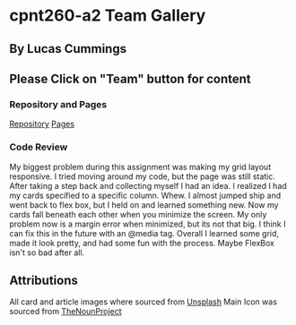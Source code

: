 # cpnt260-a2 Team Gallery
## By Lucas Cummings

## Please Click on "Team" button for content

### Repository and Pages
[Repository]()
[Pages]()


### Code Review
My biggest problem during this assignment was making my grid layout responsive. I tried moving around my code, but the page
was still static. After taking a step back and collecting myself I had an idea. I realized I had my cards specified to a specific column. Whew. I almost jumped ship and went back to flex box, but I held on and learned something new. Now my cards fall beneath each other when you minimize the screen. My only problem now is a margin error when minimized, but its not that big. I think I can fix this in the future with an @media tag. Overall I learned some grid, made it look pretty, and had some fun with the process. Maybe FlexBox isn't so bad after all.

## Attributions
All card and article images where sourced from [Unsplash](https://unsplash.com/)
Main Icon was sourced from [TheNounProject](https://thenounproject.com/term/turbo/)
